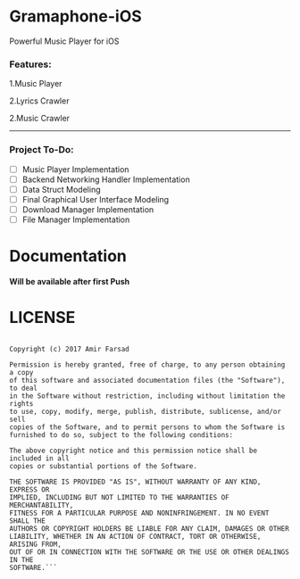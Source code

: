 # Gramaphone-iOS
Powerful Music Player for iOS
### Features:
1.Music Player

2.Lyrics Crawler

2.Music Crawler

___
### Project To-Do:
- [ ] Music Player Implementation
- [ ] Backend Networking Handler Implementation
- [ ] Data Struct Modeling
- [ ] Final Graphical User Interface Modeling
- [ ] Download Manager Implementation
- [ ] File Manager Implementation

# Documentation
#### Will be available after first Push

# LICENSE 
```MIT License

Copyright (c) 2017 Amir Farsad

Permission is hereby granted, free of charge, to any person obtaining a copy
of this software and associated documentation files (the "Software"), to deal
in the Software without restriction, including without limitation the rights
to use, copy, modify, merge, publish, distribute, sublicense, and/or sell
copies of the Software, and to permit persons to whom the Software is
furnished to do so, subject to the following conditions:

The above copyright notice and this permission notice shall be included in all
copies or substantial portions of the Software.

THE SOFTWARE IS PROVIDED "AS IS", WITHOUT WARRANTY OF ANY KIND, EXPRESS OR
IMPLIED, INCLUDING BUT NOT LIMITED TO THE WARRANTIES OF MERCHANTABILITY,
FITNESS FOR A PARTICULAR PURPOSE AND NONINFRINGEMENT. IN NO EVENT SHALL THE
AUTHORS OR COPYRIGHT HOLDERS BE LIABLE FOR ANY CLAIM, DAMAGES OR OTHER
LIABILITY, WHETHER IN AN ACTION OF CONTRACT, TORT OR OTHERWISE, ARISING FROM,
OUT OF OR IN CONNECTION WITH THE SOFTWARE OR THE USE OR OTHER DEALINGS IN THE
SOFTWARE.```
